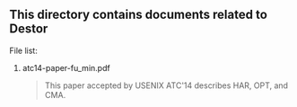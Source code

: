 This directory contains documents related to Destor
---------------------------------------------------
File list:
1. atc14-paper-fu_min.pdf

    > This paper accepted by USENIX ATC'14 describes HAR, OPT, and CMA.
